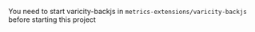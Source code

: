 
You need to start varicity-backjs in `metrics-extensions/varicity-backjs` before starting this project